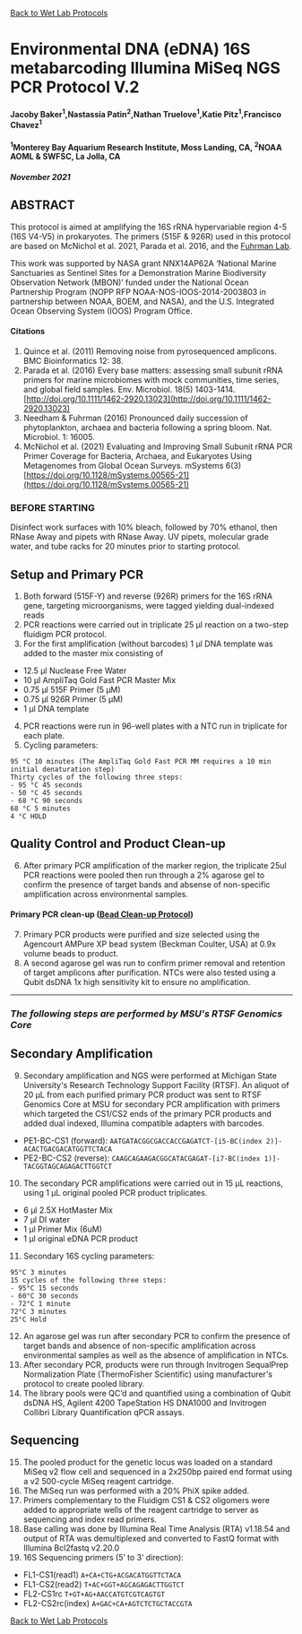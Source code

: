 [Back to Wet Lab Protocols](MBARI_wet_lab.md)

# Environmental DNA (eDNA) 16S metabarcoding Illumina MiSeq NGS PCR Protocol V.2

#### Jacoby Baker<sup>1</sup>,Nastassia Patin<sup>2</sup>,Nathan Truelove<sup>1</sup>,Katie Pitz<sup>1</sup>,Francisco Chavez<sup>1</sup>
#### <sup>1</sup>Monterey Bay Aquarium Research Institute, Moss Landing, CA, <sup>2</sup>NOAA AOML & SWFSC, La Jolla, CA
##### November 2021

## ABSTRACT
This protocol is aimed at amplifying the 16S rRNA hypervariable region 4-5 (16S V4-V5) in prokaryotes. The primers (515F & 926R) used in this protocol are based on McNichol et al. 2021, Parada et al. 2016, and the [Fuhrman Lab](https://www.protocols.io/view/fuhrman-lab-515f-926r-16s-and-18s-rrna-gene-sequen-vb7e2rn).

This work was supported by NASA grant NNX14AP62A ‘National Marine Sanctuaries as Sentinel Sites for a Demonstration Marine Biodiversity Observation Network (MBON)’ funded under the National Ocean Partnership Program (NOPP RFP NOAA-NOS-IOOS-2014-2003803 in partnership between NOAA, BOEM, and NASA), and the U.S. Integrated Ocean Observing System (IOOS) Program Office.

#### Citations
1. Quince et al. (2011) Removing noise from pyrosequenced amplicons. BMC Bioinformatics 12: 38.
2. Parada et al. (2016) Every base matters: assessing small subunit rRNA primers for marine microbiomes with mock communities, time series, and global field samples. Env. Microbiol. 18(5) 1403-1414. [http://doi.org/10.1111/1462-2920.13023](http://doi.org/10.1111/1462-2920.13023)
3. Needham & Fuhrman (2016) Pronounced daily succession of phytoplankton, archaea and bacteria following a spring bloom. Nat. Microbiol. 1: 16005.
4. McNichol et al. (2021) Evaluating and Improving Small Subunit rRNA PCR Primer Coverage for Bacteria, Archaea, and Eukaryotes Using Metagenomes from Global Ocean Surveys. mSystems 6(3)  [https://doi.org/10.1128/mSystems.00565-21](https://doi.org/10.1128/mSystems.00565-21)

### BEFORE STARTING
Disinfect work surfaces with 10% bleach, followed by 70% ethanol, then RNase Away and pipets with RNase Away. UV pipets, molecular grade water, and tube racks for 20 minutes prior to starting protocol.

## Setup and Primary PCR
1. Both forward (515F-Y) and reverse (926R) primers for the 16S rRNA gene, targeting microorganisms, were tagged yielding dual-indexed reads 
2. PCR reactions were carried out in triplicate 25 μl reaction on a two-step fluidigm PCR protocol. 
3. For the first amplification (without barcodes) 1 μl DNA template was added to the master mix consisting of 
  - 12.5 μl Nuclease Free Water
  - 10 μl AmpliTaq Gold Fast PCR Master Mix
  - 0.75 μl 515F Primer (5 μM)
  - 0.75 μl 926R Primer (5 μM)
  - 1 μl DNA template

4. PCR reactions were run in 96-well plates with a NTC run in triplicate for each plate.
5. Cycling parameters:
  ```
  95 °C 10 minutes (The AmpliTaq Gold Fast PCR MM requires a 10 min initial denaturation step)
  Thirty cycles of the following three steps:
  - 95 °C 45 seconds
  - 50 °C 45 seconds
  - 68 °C 90 seconds
  68 °C 5 minutes
  4 °C HOLD
  ```
 
## Quality Control and Product Clean-up
6. After primary PCR amplification of the marker region, the triplicate 25ul PCR reactions were pooled then run through a 2% agarose gel to confirm the presence of target bands and absense of non-specific amplification across environmental samples.
#### Primary PCR clean-up ([Bead Clean-up Protocol](Bead_cleanup.md))
7. Primary PCR products were purified and size selected using the Agencourt AMPure XP bead system (Beckman Coulter, USA) at 0.9x volume beads to product.
8. A second agarose gel was run to confirm primer removal and retention of target amplicons after purification. NTCs were also tested using a Qubit dsDNA 1x high sensitivity kit to ensure no amplification.

_______________________________________________________________________
### _The following steps are performed by MSU's RTSF Genomics Core_
## Secondary Amplification
9. Secondary amplification and NGS were performed at Michigan State University's Research Technology Support Facility (RTSF).
    An aliquot of 20 μL from each purified primary PCR product was sent to RTSF Genomics Core at MSU for secondary PCR amplification with primers which targeted the CS1/CS2 ends of the primary PCR products and added dual indexed, Illumina compatible adapters with barcodes. 
 - PE1-BC-CS1 (forward): `AATGATACGGCGACCACCGAGATCT-[i5-BC(index 2)]-ACACTGACGACATGGTTCTACA`
 - PE2-BC-CS2 (reverse): `CAAGCAGAAGACGGCATACGAGAT-[i7-BC(index 1)]-TACGGTAGCAGAGACTTGGTCT`
10. The secondary PCR amplifications were carried out in 15 μL reactions, using 1 μL original pooled PCR product triplicates.
 - 6 μl 2.5X HotMaster Mix
 - 7 μl DI water
 - 1 μl Primer Mix (6uM)
 - 1 μl original eDNA PCR product
11. Secondary 16S cycling parameters:
 ```
 95°C 3 minutes
 15 cycles of the following three steps:
 - 95°C 15 seconds
 - 60°C 30 seconds
 - 72°C 1 minute
 72°C 3 minutes
 25°C Hold
 ```

12. An agarose gel was run after secondary PCR to confirm the presence of target bands and absence of non-specific amplification across environmental samples as well as the absence of amplification in NTCs.
13. After secondary PCR, products were run through Invitrogen SequalPrep Normalization Plate (ThermoFisher Scientific) using manufacturer's protocol to create pooled library.
14. The library pools were QC’d and quantified using a combination of Qubit dsDNA HS, Agilent 4200 TapeStation HS DNA1000 and Invitrogen Collibri Library Quantification qPCR assays.

## Sequencing
15. The pooled product for the genetic locus was loaded on a standard MiSeq v2 flow cell and sequenced in a 2x250bp paired end format using a v2 500-cycle MiSeq reagent cartridge.
16. The MiSeq run was performed with a 20% PhiX spike added.
17. Primers complementary to the Fluidigm CS1 & CS2 oligomers were added to appropriate wells of the reagent cartridge to server as sequencing and index read primers.
18. Base calling was done by Illumina Real Time Analysis (RTA) v1.18.54 and output of RTA was demultiplexed and converted to FastQ format with Illumina Bcl2fastq v2.20.0 
19. 16S Sequencing primers (5’ to 3’ direction):
 - FL1-CS1(read1)	`A+CA+CTG+ACGACATGGTTCTACA`
 - FL1-CS2(read2)	`T+AC+GGT+AGCAGAGACTTGGTCT`
 - FL2-CS1rc		`T+GT+AG+AACCATGTCGTCAGTGT`
 - FL2-CS2rc(index)	`A+GAC+CA+AGTCTCTGCTACCGTA`

[Back to Wet Lab Protocols](MBARI_wet_lab.md)




